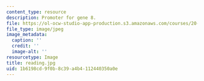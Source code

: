 ```yaml
---
content_type: resource
description: Promoter for gene 8.
file: https://ol-ocw-studio-app-production.s3.amazonaws.com/courses/20-109-laboratory-fundamentals-in-biological-engineering-fall-2007/1b6198cd9f0b8c39a4b4112440350a0e_reading.jpg
file_type: image/jpeg
image_metadata:
  caption: ''
  credit: ''
  image-alt: ''
resourcetype: Image
title: reading.jpg
uid: 1b6198cd-9f0b-8c39-a4b4-112440350a0e
---
```

